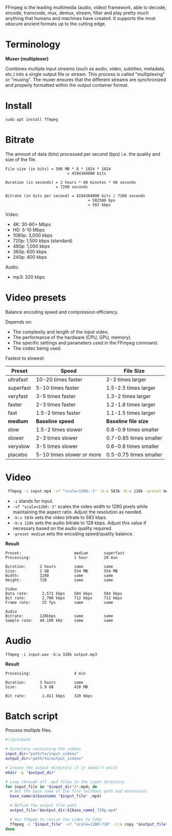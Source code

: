 FFmpeg is the leading multimedia (audio, video) framework, able to decode, encode, transcode, mux, demux, stream, filter and play pretty much anything that humans and machines have created. It supports the most obscure ancient formats up to the cutting edge.

# Terminology

**Muxer (multiplexer)**

Combines multiple input streams (such as audio, video, subtitles, metadata, etc.) into a single output file or stream. This process is called "multiplexing" or "muxing". The muxer ensures that the different streams are synchronized and properly formatted within the output container format.

# Install

```
sudo apt install ffmpeg
```

# Bitrate

The amount of data (bits) processed per second (bps) i.e. the quality and size of the file.

```
File size (in bits) = 500 MB * 8 * 1024 * 1024
                           = 4194304000 bits

Duration (in seconds) = 2 hours * 60 minutes * 60 seconds
                      = 7200 seconds

Bitrate (in bits per second) = 4194304000 bits / 7200 seconds
                                    ≈ 582500 bps
                                    ≈ 583 kbps
```

Video:

-   4K: 30-60+ Mbps
-   HD: 5-10 Mbps
-   1080p: 3,000 kbps
-   720p: 1,500 kbps (standard)
-   480p: 1,000 kbps
-   360p: 600 kbps
-   240p: 400 kbps

Audio:

-   mp3: 320 kbps

# Video presets

Balance encoding speed and compression efficiency.

Depends on:

-   The complexity and length of the input video.
-   The performance of the hardware (CPU, GPU, memory).
-   The specific settings and parameters used in the FFmpeg command.
-   The codec being used.

Fastest to slowest:

| Preset     | Speed                     | File Size              |
| ---------- | ------------------------- | ---------------------- |
| ultrafast  | 10-20 times faster        | 2-3 times larger       |
| superfast  | 5-10 times faster         | 1.5-2.5 times larger   |
| veryfast   | 3-5 times faster          | 1.3-2 times larger     |
| faster     | 2-3 times faster          | 1.2-1.8 times larger   |
| fast       | 1.5-2 times faster        | 1.1-1.5 times larger   |
| **medium** | **Baseline speed**        | **Baseline file size** |
| slow       | 1.5-2 times slower        | 0.8-0.9 times smaller  |
| slower     | 2-3 times slower          | 0.7-0.85 times smaller |
| veryslow   | 3-5 times slower          | 0.6-0.8 times smaller  |
| placebo    | 5-10 times slower or more | 0.5-0.75 times smaller |

# Video

```bash
 ffmpeg -i input.mp4 -vf "scale=1280:-1" -b:v 583k -b:a 128k -preset medium output.mp4
```

-   `-i` stands for input.
-   `-vf "scale=1280:-1"` scales the video width to 1280 pixels while maintaining the aspect ratio. Adjust the resolution as needed.
-   `-b:v 583k` sets the video bitrate to 583 kbps.
-   `-b:a 128k` sets the audio bitrate to 128 kbps. Adjust this value if necessary based on the audio quality required.
-   `-preset medium` sets the encoding speed/quality balance.

**Result**

```
Preset:                       medium       superfast
Processing:                   1 hour       20 min

Duration:      2 hours        same         same
Size:          2 GB           554 MB       554 MB
Width:         1280           same         same
Height:        720            same         same

Video
Data rate:      2,572 kbps    584 kbps     584 kbps
Bit rate:       2,700 kbps    712 kbps     712 kbps
Frame rate:     25 fps        same         same

Audio
Bitrate:       128kbps        same         same
Sample rate:   44.100 kHz     same         same
```

# Audio

```
ffmpeg -i input.wav -b:a 320k output.mp3
```

**Result**

```
Processing:                   4 min

Duration:      3 hours        same
Size:          1.9 GB         428 MB

Bit rate:       1,411 kbps    320 kbps
```

# Batch script

Process multiple files.

```bash
#!/bin/bash

# Directory containing the videos
input_dir="path/to/input_videos"
output_dir="path/to/output_videos"

# Create the output directory if it doesn't exist
mkdir -p "$output_dir"

# Loop through all .mp4 files in the input directory
for input_file in "$input_dir"/*.mp4; do
  # Get the base name of the file (without path and extension)
  base_name=$(basename "$input_file" .mp4)

  # Define the output file path
  output_file="$output_dir/${base_name}_720p.mp4"

  # Run ffmpeg to resize the video to 720p
  ffmpeg -i "$input_file" -vf "scale=1280:720" -c:a copy "$output_file"
done
```
